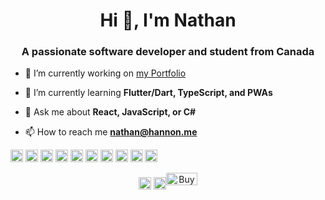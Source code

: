 <h1 align="center">Hi 👋, I'm Nathan</h1>
<h3 align="center">A passionate software developer and student from Canada</h3>

<!--<p align="left"> <img src="https://komarev.com/ghpvc/?username=nathanhannon" alt="nathanhannon" /> </p>-->

- 🔭 I’m currently working on [my Portfolio](https://github.com/NathanHannon/portfolio/tree/digial-ocean-build)

- 🌱 I’m currently learning **Flutter/Dart, TypeScript, and PWAs**

- 💬 Ask me about **React, JavaScript, or C#**

- 📫 How to reach me **nathan@hannon.me**

<p align="left"><img src="https://devicons.github.io/devicon/devicon.git/icons/react/react-original-wordmark.svg" alt="react" width="20" height="20"/> <img src="https://devicons.github.io/devicon/devicon.git/icons/csharp/csharp-original.svg" alt="csharp" width="20" height="20"/> <img src="https://devicons.github.io/devicon/devicon.git/icons/dot-net/dot-net-original-wordmark.svg" alt="dotnet" width="20" height="20"/> <img src="https://devicons.github.io/devicon/devicon.git/icons/go/go-original.svg" alt="go" width="20" height="20"/> <img src="https://devicons.github.io/devicon/devicon.git/icons/java/java-original-wordmark.svg" alt="java" width="20" height="20"/> <img src="https://devicons.github.io/devicon/devicon.git/icons/javascript/javascript-original.svg" alt="javascript" width="20" height="20"/> <img src="https://devicons.github.io/devicon/devicon.git/icons/typescript/typescript-original.svg" alt="typescript" width="20" height="20"/> <img src="https://devicons.github.io/devicon/devicon.git/icons/mysql/mysql-original-wordmark.svg" alt="mysql" width="20" height="20"/> <img src="https://devicons.github.io/devicon/devicon.git/icons/postgresql/postgresql-original-wordmark.svg" alt="postgresql" width="20" height="20"/> <img src="https://devicons.github.io/devicon/devicon.git/icons/linux/linux-original.svg" alt="linux" width="20" height="20"/></p><p align="center"> </p>

<p align="center">
<a href="https://dev.to/nathanhannon" target="blank"><img align="center" src="https://cdn.jsdelivr.net/npm/simple-icons@3.0.1/icons/dev-dot-to.svg" alt="nathanhannon" height="20" width="20" /></a>
<a href="https://linkedin.com/in/nathan-hannon" target="blank"><img align="center" src="https://cdn.jsdelivr.net/npm/simple-icons@3.0.1/icons/linkedin.svg" alt="nathan-hannon" height="20" width="20" /></a
<a href="https://www.buymeacoffee.com/NathanHannon" target="_blank"><img src="https://cdn.buymeacoffee.com/buttons/v2/default-blue.png" alt="Buy Me A Coffee" height="20" width="50" ></a>  
</p>
